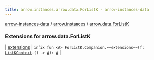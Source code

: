 ```yaml
---
title: arrow.instances.arrow.data.ForListK - arrow-instances-data
---
```


[arrow-instances-data](../../index.html) / [arrow.instances](../index.html) / [arrow.data.ForListK](./index.html)

### Extensions for arrow.data.ForListK

| [extensions](extensions.html) | `infix fun <A> ForListK.Companion.~~extensions~~(f: `[`ListKContext`](../-list-k-context/index.html)`.() -> `[`A`](extensions.html#A)`): `[`A`](extensions.html#A) |

